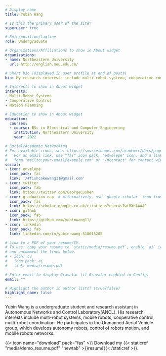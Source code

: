 ```yaml
---
# Display name
title: Yubin Wang

# Is this the primary user of the site?
superuser: true

# Role/position/tagline
role: Undergraduate

# Organizations/Affiliations to show in About widget
organizations:
- name: Northeastern University
  url: http://english.neu.edu.cn/

# Short bio (displayed in user profile at end of posts)
bio: My research interests include multi-robot systems, cooperative control and motion planning.

# Interests to show in About widget
interests:
- Multi-Robot Systems
- Cooperative Control
- Motion Planning

# Education to show in About widget
education:
  courses:
  - course: BSc in Electrical and Computer Engineering
    institution: Northeastern University
    year: 2022

# Social/Academic Networking
# For available icons, see: https://sourcethemes.com/academic/docs/page-builder/#icons
#   For an email link, use "fas" icon pack, "envelope" icon, and a link in the
#   form "mailto:your-email@example.com" or "/#contact" for contact widget.
social:
- icon: envelope
  icon_pack: fas
  link: '/#fishcakewang11@gmail.com'
- icon: twitter
  icon_pack: fab
  link: https://twitter.com/GeorgeCushen
- icon: graduation-cap  # Alternatively, use `google-scholar` icon from `ai` icon pack
  icon_pack: fas
  link: https://scholar.google.co.uk/citations?user=sIwtMXoAAAAJ
- icon: github
  icon_pack: fab
  link: https://github.com/yubinwang11/
- icon: linkedin
  icon_pack: fab
  link: linkedin.com/in/yubin-wang-518015205

# Link to a PDF of your resume/CV.
# To use: copy your resume to `static/media/resume.pdf`, enable `ai` icons in `params.toml`, 
# and uncomment the lines below.
# - icon: cv
#   icon_pack: ai
#   link: media/resume.pdf

# Enter email to display Gravatar (if Gravatar enabled in Config)
email: ""

# Highlight the author in author lists? (true/false)
highlight_name: false
---
```


Yubin Wang is a undergraduate student and research assistant in Autonomous Networks and Control Laboratory(ANCL). His research interests include multi-robot systems, mobile robots, cooperative control, multi-robot coordination. He participates in the Unmanned Aerial Vehicle group, which develops autonomy robots, control of robots motion, and mobile robots networks.

{{< icon name="download" pack="fas" >}} Download my {{< staticref "media/demo_resume.pdf" "newtab" >}}resumé{{< /staticref >}}.
